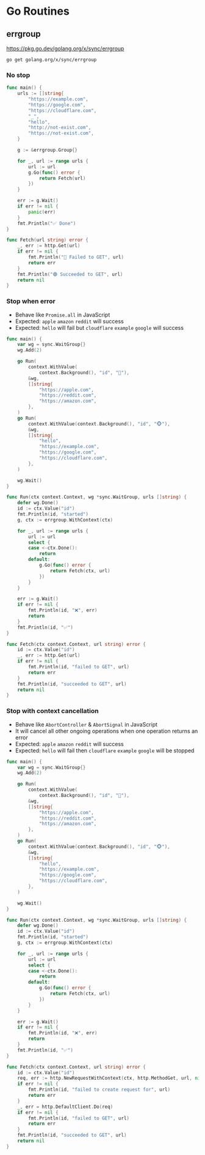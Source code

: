 # Go Routines

## errgroup

https://pkg.go.dev/golang.org/x/sync/errgroup

```shell
go get golang.org/x/sync/errgroup
```

### No stop

```go
func main() {
    urls := []string{
        "https://example.com",
        "https://google.com",
        "https://cloudflare.com",
        "_",
        "hello",
        "http://not-exist.com",
        "https://not-exist.com",
    }

    g := &errgroup.Group{}

    for _, url := range urls {
        url := url
        g.Go(func() error {
            return Fetch(url)
        })
    }

    err := g.Wait()
    if err != nil {
        panic(err)
    }
    fmt.Println("✅ Done")
}

func Fetch(url string) error {
    _, err := http.Get(url)
    if err != nil {
        fmt.Println("🔴 Failed to GET", url)
        return err
    }
    fmt.Println("🟢 Succeeded to GET", url)
    return nil
}
```

### Stop when error

* Behave like `Promise.all` in JavaScript
* Expected: `apple` `amazon` `reddit` will success
* Expected: `hello` will fail but `cloudflare` `example` `google` will success

```go
func main() {
    var wg = sync.WaitGroup{}
    wg.Add(2)

    go Run(
        context.WithValue(
            context.Background(), "id", "🦊"),
        &wg,
        []string{
            "https://apple.com",
            "https://reddit.com",
            "https://amazon.com",
        },
    )
    go Run(
        context.WithValue(context.Background(), "id", "🐵"),
        &wg,
        []string{
            "hello",
            "https://example.com",
            "https://google.com",
            "https://cloudflare.com",
        },
    )

    wg.Wait()
}

func Run(ctx context.Context, wg *sync.WaitGroup, urls []string) {
    defer wg.Done()
    id := ctx.Value("id")
    fmt.Println(id, "started")
    g, ctx := errgroup.WithContext(ctx)

    for _, url := range urls {
        url := url
        select {
        case <-ctx.Done():
            return
        default:
            g.Go(func() error {
                return Fetch(ctx, url)
            })
        }
    }

    err := g.Wait()
    if err != nil {
        fmt.Println(id, "❌", err)
        return
    }
    fmt.Println(id, "✅")
}

func Fetch(ctx context.Context, url string) error {
    id := ctx.Value("id")
    _, err := http.Get(url)
    if err != nil {
        fmt.Println(id, "failed to GET", url)
        return err
    }
    fmt.Println(id, "succeeded to GET", url)
    return nil
}
```

### Stop with context cancellation

* Behave like `AbortController` & `AbortSignal` in JavaScript
* It will cancel all other ongoing operations when one operation returns an error
* Expected: `apple` `amazon` `reddit` will success
* Expected: `hello` will fail then `cloudflare` `example` `google` will be stopped

```go
func main() {
    var wg = sync.WaitGroup{}
    wg.Add(2)

    go Run(
        context.WithValue(
            context.Background(), "id", "🦊"),
        &wg,
        []string{
            "https://apple.com",
            "https://reddit.com",
            "https://amazon.com",
        },
    )
    go Run(
        context.WithValue(context.Background(), "id", "🐵"),
        &wg,
        []string{
            "hello",
            "https://example.com",
            "https://google.com",
            "https://cloudflare.com",
        },
    )

    wg.Wait()
}

func Run(ctx context.Context, wg *sync.WaitGroup, urls []string) {
    defer wg.Done()
    id := ctx.Value("id")
    fmt.Println(id, "started")
    g, ctx := errgroup.WithContext(ctx)

    for _, url := range urls {
        url := url
        select {
        case <-ctx.Done():
            return
        default:
            g.Go(func() error {
                return Fetch(ctx, url)
            })
        }
    }

    err := g.Wait()
    if err != nil {
        fmt.Println(id, "❌", err)
        return
    }
    fmt.Println(id, "✅")
}

func Fetch(ctx context.Context, url string) error {
    id := ctx.Value("id")
    req, err := http.NewRequestWithContext(ctx, http.MethodGet, url, nil)
    if err != nil {
        fmt.Println(id, "failed to create request for", url)
        return err
    }
    _, err = http.DefaultClient.Do(req)
    if err != nil {
        fmt.Println(id, "failed to GET", url)
        return err
    }
    fmt.Println(id, "succeeded to GET", url)
    return nil
}
```
